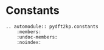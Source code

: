 # Constants

```{eval-rst}
.. automodule:: pydft2kp.constants
    :members:
    :undoc-members:
    :noindex:
```
